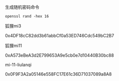 生成随机密码命令

```
openssl rand -hex 16
```


狐狸mi3


0x4DF18cC82dd3b61abbCf0a53ED746Cdc549bC2B7


狐狸mi11



0xA573eBeA3d2E799653A9e5cb0e7d10440B30bc88


mi-11-liulanqi



0x0F9F3A2a05146e558FC17E61c36D71037089a8A8
